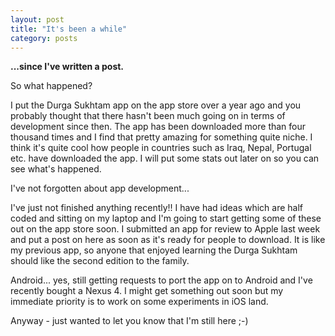 ```yaml
---
layout: post
title: "It's been a while"
category: posts
---
```


**...since I've written a post.**

So what happened?

I put the Durga Sukhtam app on the app store over a year ago and you probably thought that there hasn't been much going on in terms of development since then. The app has been downloaded more than four thousand times and I find that pretty amazing for something quite niche. I think it's quite cool how people in countries such as Iraq, Nepal, Portugal etc. have downloaded the app. I will put some stats out later on so you can see what's happened.

I've not forgotten about app development... 

I've just not finished anything recently!! I have had ideas which are half coded and sitting on my laptop and I'm going to start getting some of these out on the app store soon. I submitted an app for review to Apple last week and put a post on here as soon as it's ready for people to download. It is like my previous app, so anyone that enjoyed learning the Durga Sukhtam should like the second edition to the family.

Android... yes, still getting requests to port the app on to Android and I've recently bought a Nexus 4. I might get something out soon but my immediate priority is to work on some experiments in iOS land. 

Anyway - just wanted to let you know that I'm still here ;-)



